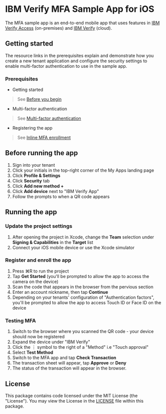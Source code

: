 # IBM Verify MFA Sample App for iOS

The MFA sample app is an end-to-end mobile app that uses features in [IBM Verify Access](https://www.ibm.com/au-en/products/verify-access) (on-premises) and [IBM Verify](https://www.ibm.com/verify/verify-identity) (cloud).

## Getting started

  The resource links in the prerequisites explain and demonstrate how you create a new tenant application and configure the security settings to enable multi-factor authentication to use in the sample app.

### Prerequisites

- Getting started

> See [Before you begin](https://docs.verify.ibm.com/verify/docs/guides)

- Multi-factor authentication

> See [Multi-factor authentication](https://docs.verify.ibm.com/verify/docs/multi-factor-authentication)

- Registering the app

> See [Inline MFA enrollment](https://docs.verify.ibm.com/verify/docs/inline-mfa-enrollment)

## Before running the app

1. Sign into your tenant
2. Click your initials in the top-right corner of the My Apps landing page
3. Click **Profile & Settings**
4. Click **Security** tab
5. Click **Add new method +**
6. Click **Add device** next to "IBM Verify App"
7. Follow the prompts to when a QR code appears

## Running the app
### Update the project settings
1. After opening the project in Xcode, change the **Team** selection under **Signing & Capabilities** in the **Target** list
2. Connect your iOS mobile device or use the Xcode simulator

### Register and enroll the app
1. Press ⌘R to run the project
2. Tap **Get Started** (you'll be prompted to allow the app to access the camera on the device)
3. Scan the code that appears in the browser from the pervious section
4. Enter an account nickname, then tap **Continue**
5. Depending on your tenants' configuration of "Authentication factors", you'll be prompted to allow the app to access Touch ID or Face ID on the device

### Testing MFA
1. Switch to the browser where you scanned the QR code - your device should now be registered
2. Expand the device under "IBM Verify"
3. Click the ⋮ symbol to the right of a "Method" i.e "Touch approval"
4. Select **Test Method**
5. Switch to the MFA app and tap **Check Transaction**
6. The transaction sheet will appear, tap **Approve** or **Deny** 
7. The status of the transaction will appear in the browser.

## License
This package contains code licensed under the MIT License (the "License"). You may view the License in the [LICENSE](../../LICENSE) file within this package.
